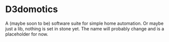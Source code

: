 # D3domotics

A (maybe soon to be) software suite for simple home automation.
Or maybe just a lib, nothing is set in stone yet.
The name will probably change and is a placeholder for now.
